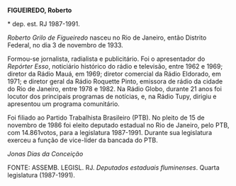 **FIGUEIREDO, Roberto**

\* dep. est. RJ 1987-1991.

*Roberto Grilo de Figueiredo* nasceu no Rio de Janeiro, então Distrito
Federal, no dia 3 de novembro de 1933.

Formou-se jornalista, radialista e publicitário. Foi o apresentador do
*Repórter Esso*, noticiário histórico do rádio e televisão, entre 1962 e
1969; diretor da Rádio Mauá, em 1969; diretor comercial da Rádio
Eldorado, em 1971; e diretor geral da Rádio Roquette Pinto, emissora de
rádio da cidade do Rio de Janeiro, entre 1978 e 1982. Na Rádio Globo,
durante 21 anos foi locutor dos principais programas de notícias, e, na
Rádio Tupy, dirigiu e apresentou um programa comunitário.

Foi filiado ao Partido Trabalhista Brasileiro (PTB). No pleito de 15 de
novembro de 1986 foi eleito deputado estadual no Rio de Janeiro, pelo
PTB, com 14.861votos, para a legislatura 1987-1991. Durante sua
legislatura exerceu a função de vice-líder da bancada do PTB.

*Jonas Dias da Conceição*

FONTE: ASSEMB. LEGISL. RJ. *Deputados estaduais fluminenses*. Quarta
legislatura (1987-1991).
